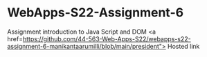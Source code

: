 # WebApps-S22-Assignment-6
Assignment introduction to Java Script and DOM
<a href=https://github.com/44-563-Web-Apps-S22/webapps-s22-assignment-6-manikantaarumilli/blob/main/president"> Hosted link
  
  
  
  
  
  
  
  
  
  
  
  
  
  
  
  
  
  
  
  
  
  
  
  
  
  
